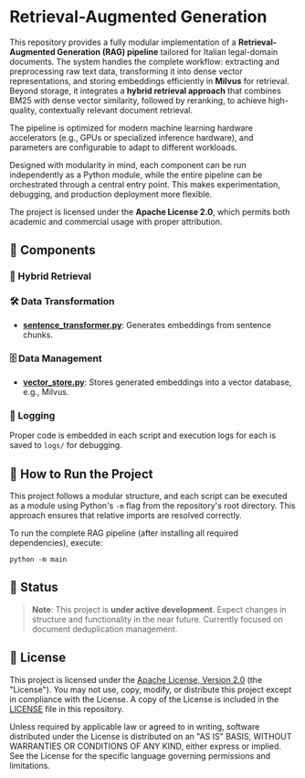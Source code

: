 # Retrieval-Augmented Generation

This repository provides a fully modular implementation of a **Retrieval-Augmented Generation (RAG) pipeline** tailored for Italian legal-domain documents. The system handles the complete workflow: extracting and preprocessing raw text data, transforming it into dense vector representations, and storing embeddings efficiently in **Milvus** for retrieval. Beyond storage, it integrates a **hybrid retrieval approach** that combines BM25 with dense vector similarity, followed by reranking, to achieve high-quality, contextually relevant document retrieval.  

The pipeline is optimized for modern machine learning hardware accelerators (e.g., GPUs or specialized inference hardware), and parameters are configurable to adapt to different workloads.

Designed with modularity in mind, each component can be run independently as a Python module, while the entire pipeline can be orchestrated through a central entry point. This makes experimentation, debugging, and production deployment more flexible.  

The project is licensed under the **Apache License 2.0**, which permits both academic and commercial usage with proper attribution.

## 🧱 Components

### 🔀 Hybrid Retrieval

### 🛠️ Data Transformation
- [**sentence_transformer.py**](./src.embeddings.sentence_transformer.py): Generates embeddings from sentence chunks.

### 🗄️ Data Management
- [**vector_store.py**](./src.data.vector_store.py): Stores generated embeddings into a vector database, e.g., Milvus.

### 📝 Logging

Proper code is embedded in each script and execution logs for each is saved to `logs/` for debugging.
 
## 🚀 How to Run the Project

This project follows a modular structure, and each script can be executed as a module using Python's `-m` flag from the repository's root directory. This approach ensures that relative imports are resolved correctly.  

To run the complete RAG pipeline (after installing all required dependencies), execute:

```
python -m main
```

## 🚧 Status

> **Note**: This project is **under active development**. Expect changes in structure and functionality in the near future. Currently focused on document deduplication management.

## 📄 License

This project is licensed under the [Apache License, Version 2.0](https://www.apache.org/licenses/LICENSE-2.0) (the "License"). You may not use, copy, modify, or distribute this project except in compliance with the License. A copy of the License is included in the [LICENSE](./LICENSE) file in this repository.

Unless required by applicable law or agreed to in writing, software distributed under the License is distributed on an "AS IS" BASIS, WITHOUT WARRANTIES OR CONDITIONS OF ANY KIND, either express or implied. See the License for the specific language governing permissions and limitations.
